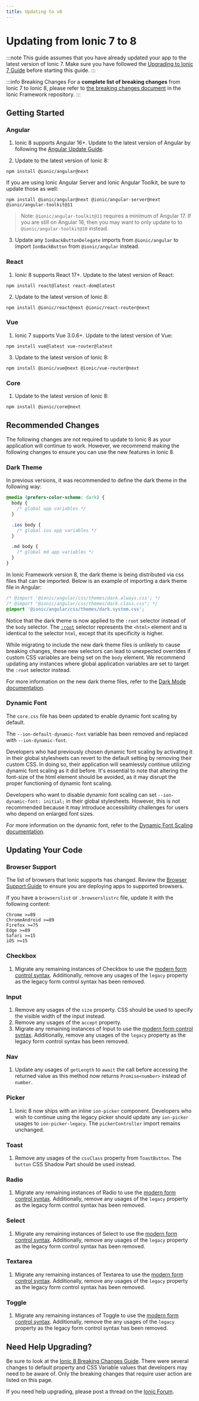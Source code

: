 ```yaml
---
title: Updating to v8
---
```


# Updating from Ionic 7 to 8

:::note
This guide assumes that you have already updated your app to the latest version of Ionic 7. Make sure you have followed the [Upgrading to Ionic 7 Guide](./7-0) before starting this guide.
:::

:::info Breaking Changes
For a **complete list of breaking changes** from Ionic 7 to Ionic 8, please refer to [the breaking changes document](https://github.com/ionic-team/ionic-framework/blob/feature-8.0/BREAKING.md#version-8x) in the Ionic Framework repository.
:::

## Getting Started

### Angular

1. Ionic 8 supports Angular 16+. Update to the latest version of Angular by following the [Angular Update Guide](https://update.angular.io/).

2. Update to the latest version of Ionic 8:

```shell
npm install @ionic/angular@next
```

If you are using Ionic Angular Server and Ionic Angular Toolkit, be sure to update those as well:

```shell
npm install @ionic/angular@next @ionic/angular-server@next @ionic/angular-toolkit@11
```

> Note: `@ionic/angular-toolkit@11` requires a minimum of Angular 17. If you are still on Angular 16, then you may want to only update to to `@ionic/angular-toolkit@10` instead.

3. Update any `IonBackButtonDelegate` imports from `@ionic/angular` to import `IonBackButton` from `@ionic/angular` instead.

### React

1. Ionic 8 supports React 17+. Update to the latest version of React:

```shell
npm install react@latest react-dom@latest
```

2. Update to the latest version of Ionic 8:

```shell
npm install @ionic/react@next @ionic/react-router@next
```

### Vue

1. Ionic 7 supports Vue 3.0.6+. Update to the latest version of Vue:

```shell
npm install vue@latest vue-router@latest
```

3. Update to the latest version of Ionic 8:

```shell
npm install @ionic/vue@next @ionic/vue-router@next
```

### Core

1. Update to the latest version of Ionic 8:

```shell
npm install @ionic/core@next
```

## Recommended Changes

The following changes are not required to update to Ionic 8 as your application will continue to work. However, we recommend making the following changes to ensure you can use the new features in Ionic 8.

### Dark Theme

In previous versions, it was recommended to define the dark theme in the following way:

```css
@media (prefers-color-scheme: dark) {
  body {
    /* global app variables */
  }

  .ios body {
    /* global ios app variables */
  }

  .md body {
    /* global md app variables */
  }
}
```

In Ionic Framework version 8, the dark theme is being distributed via css files that can be imported. Below is an example of importing a dark theme file in Angular:

```css
/* @import '@ionic/angular/css/themes/dark.always.css'; */
/* @import "@ionic/angular/css/themes/dark.class.css"; */
@import '@ionic/angular/css/themes/dark.system.css';
```

Notice that the dark theme is now applied to the `:root` selector instead of the `body` selector. The [`:root`](https://developer.mozilla.org/en-US/docs/Web/CSS/:root) selector represents the `<html>` element and is identical to the selector `html`, except that its specificity is higher.

While migrating to include the new dark theme files is unlikely to cause breaking changes, these new selectors can lead to unexpected overrides if custom CSS variables are being set on the `body` element. We recommend updating any instances where global application variables are set to target the `:root` selector instead.

For more information on the new dark theme files, refer to the [Dark Mode documentation](../theming/dark-mode).

### Dynamic Font

The `core.css` file has been updated to enable dynamic font scaling by default.

The `--ion-default-dynamic-font` variable has been removed and replaced with `--ion-dynamic-font`.

Developers who had previously chosen dynamic font scaling by activating it in their global stylesheets can revert to the default setting by removing their custom CSS. In doing so, their application will seamlessly continue utilizing dynamic font scaling as it did before. It's essential to note that altering the font-size of the html element should be avoided, as it may disrupt the proper functioning of dynamic font scaling.

Developers who want to disable dynamic font scaling can set `--ion-dynamic-font: initial;` in their global stylesheets. However, this is not recommended because it may introduce accessibility challenges for users who depend on enlarged font sizes.

For more information on the dynamic font, refer to the [Dynamic Font Scaling documentation](../layout/dynamic-font-scaling).

## Updating Your Code

### Browser Support

The list of browsers that Ionic supports has changed. Review the [Browser Support Guide](../reference/browser-support) to ensure you are deploying apps to supported browsers.

If you have a `browserslist` or `.browserslistrc` file, update it with the following content:

```
Chrome >=89
ChromeAndroid >=89
Firefox >=75
Edge >=89
Safari >=15
iOS >=15
```

### Checkbox

1. Migrate any remaining instances of Checkbox to use the [modern form control syntax](../api/checkbox#migrating-from-legacy-checkbox-syntax). Additionally, remove any usages of the `legacy` property as the legacy form control syntax has been removed.

### Input

1. Remove any usages of the `size` property. CSS should be used to specify the visible width of the input instead.
2. Remove any usages of the `accept` property.
3. Migrate any remaining instances of Input to use the [modern form control syntax](../api/input#migrating-from-legacy-input-syntax). Additionally, remove any usages of the `legacy` property as the legacy form control syntax has been removed.

### Nav

1. Update any usages of `getLength` to `await` the call before accessing the returned value as this method now returns `Promise<number>` instead of `number`.

### Picker

1. Ionic 8 now ships with an inline `ion-picker` component. Developers who wish to continue using the legacy picker should update any `ion-picker` usages to `ion-picker-legacy`. The `pickerController` import remains unchanged.

### Toast

1. Remove any usages of the `cssClass` property from `ToastButton`. The `button` CSS Shadow Part should be used instead.

### Radio

1. Migrate any remaining instances of Radio to use the [modern form control syntax](../api/radio#migrating-from-legacy-radio-syntax). Additionally, remove any usages of the `legacy` property as the legacy form control syntax has been removed.

### Select

1. Migrate any remaining instances of Select to use the [modern form control syntax](../api/select#migrating-from-legacy-select-syntax). Additionally, remove any usages of the `legacy` property as the legacy form control syntax has been removed.

### Textarea

1. Migrate any remaining instances of Textarea to use the [modern form control syntax](../api/textarea#migrating-from-legacy-textarea-syntax). Additionally, remove any usages of the `legacy` property as the legacy form control syntax has been removed.

### Toggle

1. Migrate any remaining instances of Toggle to use the [modern form control syntax](../api/toggle#migrating-from-legacy-toggle-syntax). Additionally, remove the any usages of the `legacy` property as the legacy form control syntax has been removed.

## Need Help Upgrading?

Be sure to look at the [Ionic 8 Breaking Changes Guide](https://github.com/ionic-team/ionic-framework/blob/main/BREAKING.md#version-8x). There were several changes to default property and CSS Variable values that developers may need to be aware of. Only the breaking changes that require user action are listed on this page.

If you need help upgrading, please post a thread on the [Ionic Forum](https://forum.ionicframework.com/).
